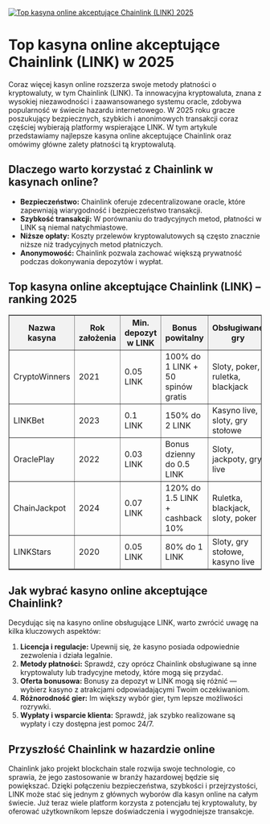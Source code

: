 [![Top kasyna online akceptujące Chainlink (LINK) 2025](https://123-caf.pages.dev/gitsignup.png)](https://vrmoo.ru/Bt82HjjY)

<h1>Top kasyna online akceptujące Chainlink (LINK) w 2025</h1> <p>Coraz więcej kasyn online rozszerza swoje metody płatności o kryptowaluty, w tym Chainlink (LINK). Ta innowacyjna kryptowaluta, znana z wysokiej niezawodności i zaawansowanego systemu oracle, zdobywa popularność w świecie hazardu internetowego. W 2025 roku gracze poszukujący bezpiecznych, szybkich i anonimowych transakcji coraz częściej wybierają platformy wspierające LINK. W tym artykule przedstawiamy najlepsze kasyna online akceptujące Chainlink oraz omówimy główne zalety płatności tą kryptowalutą.</p>  <h2>Dlaczego warto korzystać z Chainlink w kasynach online?</h2> <ul>   <li><strong>Bezpieczeństwo:</strong> Chainlink oferuje zdecentralizowane oracle, które zapewniają wiarygodność i bezpieczeństwo transakcji.</li>   <li><strong>Szybkość transakcji:</strong> W porównaniu do tradycyjnych metod, płatności w LINK są niemal natychmiastowe.</li>   <li><strong>Niższe opłaty:</strong> Koszty przelewów kryptowalutowych są często znacznie niższe niż tradycyjnych metod płatniczych.</li>   <li><strong>Anonymowość:</strong> Chainlink pozwala zachować większą prywatność podczas dokonywania depozytów i wypłat.</li> </ul>  <h2>Top kasyna online akceptujące Chainlink (LINK) – ranking 2025</h2> <table border="1" cellpadding="8" cellspacing="0" style="border-collapse: collapse; width: 100%;">   <thead>     <tr style="background-color: #f2f2f2;">       <th>Nazwa kasyna</th>       <th>Rok założenia</th>       <th>Min. depozyt w LINK</th>       <th>Bonus powitalny</th>       <th>Obsługiwane gry</th>     </tr>   </thead>   <tbody>     <tr>       <td>CryptoWinners</td>       <td>2021</td>       <td>0.05 LINK</td>       <td>100% do 1 LINK + 50 spinów gratis</td>       <td>Sloty, poker, ruletka, blackjack</td>     </tr>     <tr>       <td>LINKBet</td>       <td>2023</td>       <td>0.1 LINK</td>       <td>150% do 2 LINK</td>       <td>Kasyno live, sloty, gry stołowe</td>     </tr>     <tr>       <td>OraclePlay</td>       <td>2022</td>       <td>0.03 LINK</td>       <td>Bonus dzienny do 0.5 LINK</td>       <td>Sloty, jackpoty, gry live</td>     </tr>     <tr>       <td>ChainJackpot</td>       <td>2024</td>       <td>0.07 LINK</td>       <td>120% do 1.5 LINK + cashback 10%</td>       <td>Ruletka, blackjack, sloty, poker</td>     </tr>     <tr>       <td>LINKStars</td>       <td>2020</td>       <td>0.05 LINK</td>       <td>80% do 1 LINK</td>       <td>Sloty, gry stołowe, kasyno live</td>     </tr>   </tbody> </table>  <h2>Jak wybrać kasyno online akceptujące Chainlink?</h2> <p>Decydując się na kasyno online obsługujące LINK, warto zwrócić uwagę na kilka kluczowych aspektów:</p> <ol>   <li><strong>Licencja i regulacje:</strong> Upewnij się, że kasyno posiada odpowiednie zezwolenia i działa legalnie.</li>   <li><strong>Metody płatności:</strong> Sprawdź, czy oprócz Chainlink obsługiwane są inne kryptowaluty lub tradycyjne metody, które mogą się przydać.</li>   <li><strong>Oferta bonusowa:</strong> Bonusy za depozyt w LINK mogą się różnić — wybierz kasyno z atrakcjami odpowiadającymi Twoim oczekiwaniom.</li>   <li><strong>Różnorodność gier:</strong> Im większy wybór gier, tym lepsze możliwości rozrywki.</li>   <li><strong>Wypłaty i wsparcie klienta:</strong> Sprawdź, jak szybko realizowane są wypłaty i czy dostępna jest pomoc 24/7.</li> </ol>  <h2>Przyszłość Chainlink w hazardzie online</h2> <p>Chainlink jako projekt blockchain stale rozwija swoje technologie, co sprawia, że jego zastosowanie w branży hazardowej będzie się powiększać. Dzięki połączeniu bezpieczeństwa, szybkości i przejrzystości, LINK może stać się jednym z głównych wyborów dla kasyn online na całym świecie. Już teraz wiele platform korzysta z potencjału tej kryptowaluty, by oferować użytkownikom lepsze doświadczenia i wygodniejsze transakcje.</p>